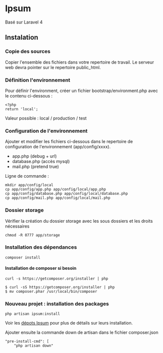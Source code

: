 # Ipsum

Basé sur Laravel 4

## Instalation

### Copie des sources

Copier l'ensemble des fichiers dans votre repertoire de travail. Le serveur web devra pointer sur le repertoire public_html.

### Définition l'environnement

Pour définir l'environment, créer un fichier bootstrap/environment.php avec le contenu ci-dessous :

    <?php
    return 'local';

Valeur possible : local / production / test

### Configuration de l'environnement

Ajouter et modifier les fichiers ci-dessous dans le repertoire de configuration de l'environnement (app/config/xxxx).

- app.php (debug + url)
- database.php (accès mysql)
- mail.php (pretend true)

Ligne de commande :

    mkdir app/config/local
    cp app/config/app.php app/config/local/app.php
    cp app/config/database.php app/config/local/database.php
    cp app/config/mail.php app/config/local/mail.php

### Dossier storage

Vérifier la création du dossier storage avec les sous dossiers et les droits nécessaires

    chmod -R 0777 app/storage

### Installation des dépendances

    composer install

#### Installation de composer si besoin

    curl -s https://getcomposer.org/installer | php

    $ curl -sS https://getcomposer.org/installer | php
    $ mv composer.phar /usr/local/bin/composer

### Nouveau projet : installation des packages

    php artisan ipsum:install

Voir les [dépots Ipsum](https://github.com/ipsum-laravel/) pour plus de détails sur leurs installation.

Ajouter ensuite la commande down de artisan dans le fichier composer.json

    "pre-install-cmd": [
        "php artisan down"

